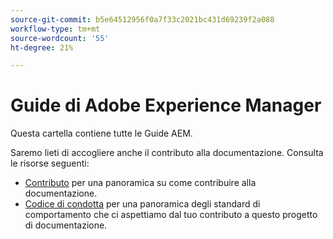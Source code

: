 ```yaml
---
source-git-commit: b5e64512956f0a7f33c2021bc431d69239f2a088
workflow-type: tm+mt
source-wordcount: '55'
ht-degree: 21%

---
```

# Guide di Adobe Experience Manager

Questa cartella contiene tutte le Guide AEM.

Saremo lieti di accogliere anche il contributo alla documentazione. Consulta le risorse seguenti:

* [Contributo](contributing.md) per una panoramica su come contribuire alla documentazione.
* [Codice di condotta](code-of-conduct.md) per una panoramica degli standard di comportamento che ci aspettiamo dal tuo contributo a questo progetto di documentazione.

